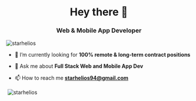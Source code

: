 <h1 align="center">Hey there 👋</h1>
<h3 align="center">Web & Mobile App Developer</h3>

<p align="left"> <img src="https://komarev.com/ghpvc/?username=starhelios" alt="starhelios" /> </p>

- 🌱 I’m currently looking for **100% remote & long-term contract positions**

- 💬 Ask me about **Full Stack Web and Mobile App Dev**

- 📫 How to reach me **starhelios94@gmail.com**


<p>&nbsp;<img align="center" src="https://github-readme-stats.vercel.app/api?username=starhelios&show_icons=true&theme=dracula&count_private=true&exclude_repo=laravel-project,vuejs-laravel-project&hide=php" alt="starhelios" /></p>